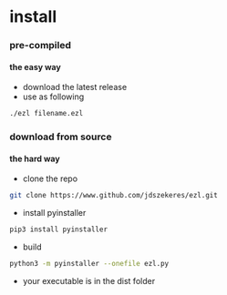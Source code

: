 # install 
### pre-compiled
#### the easy way
* download the latest release
* use as following
 ```bash
./ezl filename.ezl
```
### download from source
#### the hard way
* clone the repo
```bash
git clone https://www.github.com/jdszekeres/ezl.git
```
* install pyinstaller
```bash
pip3 install pyinstaller
```
* build
``` bash
python3 -m pyinstaller --onefile ezl.py
```
* your executable is in the dist folder
